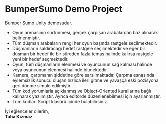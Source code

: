 # BumperSumo Demo Project

Bumper Sumo Unity demosudur. 
* Oyun arenasının sürtünmesi, gerçek çarpışan arabalardan baz alınarak belirlenmiştir.
* Tüm düşman arabaların rengi her oyun başında rastgele seçilmektedir.
* Düşmanların saldıracağı hedef rastgele seçilmektedir ve eğer bir düşman bir hedef ile bir süreden fazla temas halinde kalırsa rastgele yeni bir hedef seçmektedir.
* Oyun, tüm düşmanların elenmesi ve oyuncunun sağ kalması halinde veya oyuncunun elenmesi halinde bitmektedir.
* Kamera, çarpmanın şiddetine göre sarsılmaktadır. Çarpma esnasında eylemsizlik sonucu oluşan hızlıca ileri gitme ve yavaşça eski pozisyona geri dönme simule edilmiştir.
* Tüm kod yorumlarla açıklanmış ve Object-Oriented kurallarına bağlı kalınarak yazılmıştır. Ayrıca editörde düzenlenebilmesi için ayarlanmıştır.
* Tüm kodları Script klasörü içinde bulabilirsiniz.

İyi eğlenceler dilerim,  
**Taha Kızmaz**
